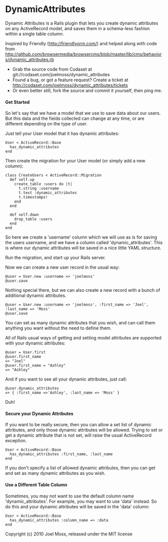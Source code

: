 DynamicAttributes
=================

Dynamic Attributes is a Rails plugin that lets you create dynamic attributes on
any ActiveRecord model, and saves them in a schema-less fashion within a single
table column.

Inspired by Friendly (http://friendlyorm.com/) and helped along with code from
http://github.com/browsermedia/browsercms/blob/master/lib/cms/behaviors/dynamic_attributes.rb


 - Grab the source code from Codaset at git://codaset.com/joelmoss/dynamic_attributes
 - Found a bug, or got a feature request? Create a ticket at http://codaset.com/joelmoss/dynamic_attributes/tickets
 - Or even better still, fork the source and commit it yourself, then ping me.


#### Get Started

So let's say that we have a model that we use to save data about our users. But
this data and the fields collected can change at any time, or are different
depending on the type of user.

Just tell your User model that it has dynamic attributes:

    User < ActiveRecord::Base
      has_dynamic_attributes
    end
  
Then create the migration for your User model (or simply add a new column):

    class CreateUsers < ActiveRecord::Migration
      def self.up
        create_table :users do |t|
          t.string :username
          t.text :dynamic_attributes
          t.timestamps!
        end
      end

      def self.down
        drop_table :users
      end
    end

So here we create a 'username' column which we will use as is for saving the users
username, and we have a column called 'dynamic_attributes'. This is where our
dynamic attributes will be saved in a nice little YAML structure.

Run the migration, and start up your Rails server.

Now we can create a new user record in the usual way:

    @user = User.new :username => 'joelmoss'
    @user.save
  
Nothing special there, but we can also create a new record with a bunch of
additional dynamic attributes.

    @user = User.new :username => 'joelmoss', :first_name => 'Joel', :last_name => 'Moss'
    @user.save

You can set as many dynamic attributes that you wish, and can call them anything
you want without the need to define them.

All of Rails usual ways of getting and setting model attributes are supported with
your dynamic attributes:

    @user = User.first
    @user.first_name
    => "Joel"
    @user.first_name = "Ashley"
    => "Ashley"
  
And if you want to see all your dynamic attributes, just call:

    @user.dynamic_attributes
    => { :first_name =>'Ashley', :last_name => 'Moss' }
  
Duh!


#### Secure your Dynamic Attributes

If you want to be really secure, then you can allow a set list of dynamic attributes,
and only those dynamic attributes will be allowed. Trying to set or get a dynamic
attribute that is not set, will raise the usual ActiveRecord exception.

    User < ActiveRecord::Base
      has_dynamic_attributes :first_name, :last_name
    end

If you don't specify a list of allowed dynamic attributes, then you can get and set
as many dynamic attributes as you wish.


#### Use a Different Table Column

Sometimes, you may not want to use the default column name 'dynamic_attributes'. For
example, you may want to use 'data' instead. So do this and your dynamic attributes
will be saved in the 'data' column:

    User < ActiveRecord::Base
      has_dynamic_attributes :column_name => :data
    end



Copyright (c) 2010 Joel Moss, released under the MIT license
